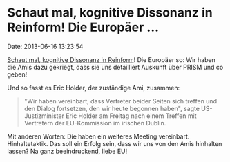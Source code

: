 Schaut mal, kognitive Dissonanz in Reinform! Die Europäer \...
==============================================================

Date: 2013-06-16 13:23:54

[Schaut mal, kognitive Dissonanz in
Reinform](http://www.heise.de/-1888945)! Die Europäer so: Wir haben die
Amis dazu gekriegt, dass sie uns detailliert Auskunft über PRISM und co
geben!

Und so fasst es Eric Holder, der zuständige Ami, zusammen:

> \"Wir haben vereinbart, dass Vertreter beider Seiten sich treffen und
> den Dialog fortsetzen, den wir heute begonnen haben\", sagte
> US-Justizminister Eric Holder am Freitag nach einem Treffen mit
> Vertretern der EU-Kommission im irischen Dublin.

Mit anderen Worten: Die haben ein weiteres Meeting vereinbart.
Hinhaltetaktik. Das soll ein Erfolg sein, dass wir uns von den Amis
hinhalten lassen? Na ganz beeindruckend, liebe EU!
